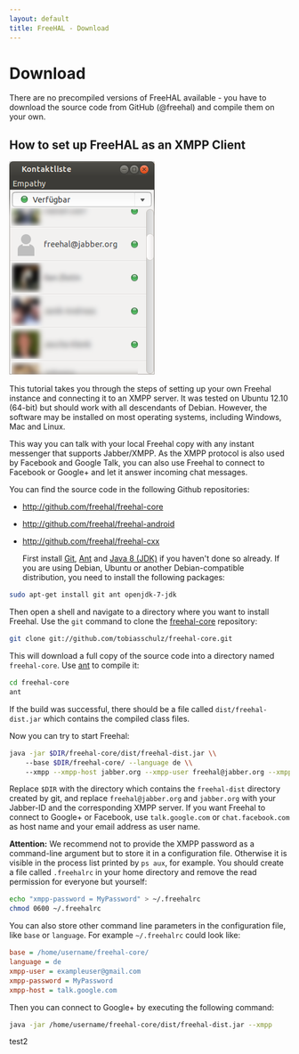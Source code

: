 ```yaml
---
layout: default
title: FreeHAL - Download
---
```

# Download

There are no precompiled versions of FreeHAL available - you have to download the source code from GitHub (@freehal) and compile them on your own.

## How to set up FreeHAL as an XMPP Client

<div class="screenshot_float"><img src="screenshots/xmpp-1.png" /></div>

  This tutorial takes you through the steps of setting up your own Freehal instance and connecting it to an XMPP server.
It was tested on Ubuntu 12.10 (64-bit) but should work with all descendants of Debian.
However, the software may be installed on most operating systems, including Windows, Mac and Linux.

  This way you can talk with your local Freehal copy with any instant messenger that supports Jabber/XMPP.
As the XMPP protocol is also used by Facebook and Google Talk, you can also use Freehal to connect to Facebook or Google+
and let it answer incoming chat messages.

  You can find the source code in the following Github repositories:

* <http://github.com/freehal/freehal-core>
* <http://github.com/freehal/freehal-android>
* <http://github.com/freehal/freehal-cxx>

  First install [Git](http://help.github.com/articles/set-up-git), [Ant](http://ant.apache.org/) and
[Java 8 (JDK)](http://www.oracle.com/technetwork/java/javase/downloads/jdk8-downloads-2133151.html)
if you haven't done so already. If you are using Debian, Ubuntu or another Debian-compatible distribution, you need to install the following packages:

```bash
sudo apt-get install git ant openjdk-7-jdk
```

  Then open a shell and navigate to a directory where you want to install Freehal. Use the `git` command to clone the
[freehal-core](http://github.com/freehal/freehal-core)
repository:

```bash
git clone git://github.com/tobiasschulz/freehal-core.git
```

  This will download a full copy of the source code into a directory named `freehal-core`.
Use [ant](http://ant.apache.org/) to compile it:

```bash
cd freehal-core
ant
```

If the build was successful, there should be a file called `dist/freehal-dist.jar` which contains the compiled class files.

Now you can try to start Freehal:

```bash
java -jar $DIR/freehal-core/dist/freehal-dist.jar \\
    --base $DIR/freehal-core/ --language de \\
    --xmpp --xmpp-host jabber.org --xmpp-user freehal@jabber.org --xmpp-password [...]
```

  Replace `$DIR` with the directory which contains the `freehal-dist` directory created by git,
and replace `freehal@jabber.org` and `jabber.org` with your Jabber-ID and the corresponding XMPP server.
If you want Freehal to connect to Google+ or Facebook, use `talk.google.com` or `chat.facebook.com` as host name and your email address as user name.

  **Attention:** We recommend not to provide the XMPP password as a command-line argument but to store it in a configuration file.
Otherwise it is visible in the process list printed by `ps aux`, for example. You should create a file called `.freehalrc` in your home directory and
remove the read permission for everyone but yourself:

```bash
echo "xmpp-password = MyPassword" > ~/.freehalrc
chmod 0600 ~/.freehalrc
```

You can also store other command line parameters in the configuration file, like `base` or `language`. For example `~/.freehalrc` could look like:

```ini
base = /home/username/freehal-core/
language = de
xmpp-user = exampleuser@gmail.com
xmpp-password = MyPassword
xmpp-host = talk.google.com
```

Then you can connect to Google+ by executing the following command:

```bash
java -jar /home/username/freehal-core/dist/freehal-dist.jar --xmpp
```


test2
